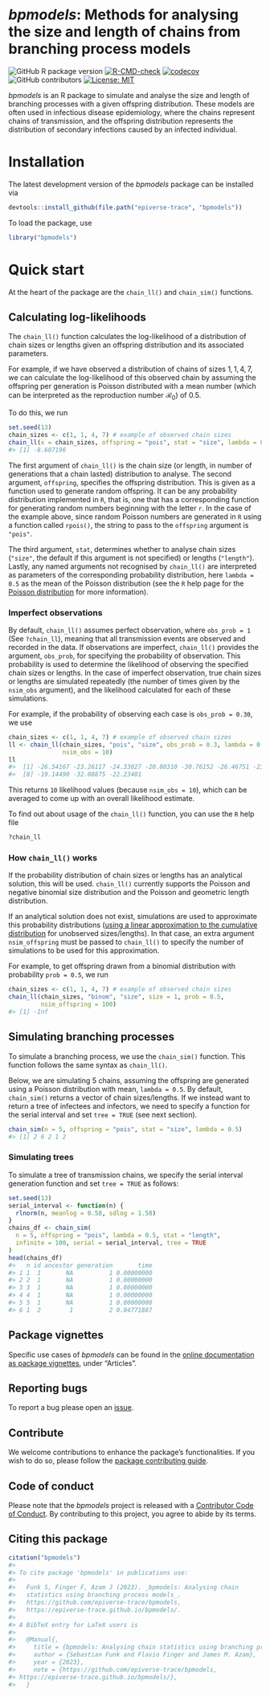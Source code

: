 
# *bpmodels*: Methods for analysing the size and length of chains from branching process models

<!-- badges: start -->

![GitHub R package
version](https://img.shields.io/github/r-package/v/epiverse-trace/bpmodels)
[![R-CMD-check](https://github.com/epiverse-trace/bpmodels/actions/workflows/R-CMD-check.yaml/badge.svg)](https://github.com/epiverse-trace/bpmodels/actions/workflows/R-CMD-check.yaml)
[![codecov](https://codecov.io/github/epiverse-trace/bpmodels/branch/main/graphs/badge.svg)](https://codecov.io/github/epiverse-trace/bpmodels)
![GitHub
contributors](https://img.shields.io/github/contributors/epiverse-trace/bpmodels)
[![License:
MIT](https://img.shields.io/badge/License-MIT-yellow.svg)](https://opensource.org/licenses/MIT)
<!-- badges: end -->

*bpmodels* is an R package to simulate and analyse the size and length
of branching processes with a given offspring distribution. These models
are often used in infectious disease epidemiology, where the chains
represent chains of transmission, and the offspring distribution
represents the distribution of secondary infections caused by an
infected individual.

# Installation

The latest development version of the *bpmodels* package can be
installed via

``` r
devtools::install_github(file.path("epiverse-trace", "bpmodels"))
```

To load the package, use

``` r
library("bpmodels")
```

# Quick start

At the heart of the package are the `chain_ll()` and `chain_sim()`
functions.

## Calculating log-likelihoods

The `chain_ll()` function calculates the log-likelihood of a
distribution of chain sizes or lengths given an offspring distribution
and its associated parameters.

For example, if we have observed a distribution of chains of sizes
$1, 1, 4, 7$, we can calculate the log-likelihood of this observed chain
by assuming the offspring per generation is Poisson distributed with a
mean number (which can be interpreted as the reproduction number
$\mathcal{R_0}$) of $0.5$.

To do this, we run

``` r
set.seed(13)
chain_sizes <- c(1, 1, 4, 7) # example of observed chain sizes
chain_ll(x = chain_sizes, offspring = "pois", stat = "size", lambda = 0.5)
#> [1] -8.607196
```

The first argument of `chain_ll()` is the chain size (or length, in
number of generations that a chain lasted) distribution to analyse. The
second argument, `offspring`, specifies the offspring distribution. This
is given as a function used to generate random offspring. It can be any
probability distribution implemented in `R`, that is, one that has a
corresponding function for generating random numbers beginning with the
letter `r`. In the case of the example above, since random Poisson
numbers are generated in `R` using a function called `rpois()`, the
string to pass to the `offspring` argument is `"pois"`.

The third argument, `stat`, determines whether to analyse chain sizes
(`"size"`, the default if this argument is not specified) or lengths
(`"length"`). Lastly, any named arguments not recognised by `chain_ll()`
are interpreted as parameters of the corresponding probability
distribution, here `lambda = 0.5` as the mean of the Poisson
distribution (see the `R` help page for the [Poisson
distribution](https://stat.ethz.ch/R-manual/R-devel/library/stats/html/Poisson.html)
for more information).

### Imperfect observations

By default, `chain_ll()` assumes perfect observation, where
`obs_prob = 1` (See `?chain_ll`), meaning that all transmission events
are observed and recorded in the data. If observations are imperfect,
`chain_ll()` provides the argument, `obs_prob`, for specifying the
probability of observation. This probability is used to determine the
likelihood of observing the specified chain sizes or lengths. In the
case of imperfect observation, true chain sizes or lengths are simulated
repeatedly (the number of times given by the `nsim_obs` argument), and
the likelihood calculated for each of these simulations.

For example, if the probability of observing each case is
`obs_prob = 0.30`, we use

``` r
chain_sizes <- c(1, 1, 4, 7) # example of observed chain sizes
ll <- chain_ll(chain_sizes, "pois", "size", obs_prob = 0.3, lambda = 0.5,
               nsim_obs = 10)
ll
#>  [1] -26.54167 -23.26117 -24.33027 -20.80310 -30.76152 -26.46751 -23.79326
#>  [8] -19.14490 -32.08875 -22.23401
```

This returns `10` likelihood values (because `nsim_obs = 10`), which can
be averaged to come up with an overall likelihood estimate.

To find out about usage of the `chain_ll()` function, you can use the
`R` help file

``` r
?chain_ll
```

### How `chain_ll()` works

If the probability distribution of chain sizes or lengths has an
analytical solution, this will be used. `chain_ll()` currently supports
the Poisson and negative binomial size distribution and the Poisson and
geometric length distribution.

If an analytical solution does not exist, simulations are used to
approximate this probability distributions ([using a linear
approximation to the cumulative
distribution](https://en.wikipedia.org/wiki/Empirical_distribution_function)
for unobserved sizes/lengths). In that case, an extra argument
`nsim_offspring` must be passed to `chain_ll()` to specify the number of
simulations to be used for this approximation.

For example, to get offspring drawn from a binomial distribution with
probability `prob = 0.5`, we run

``` r
chain_sizes <- c(1, 1, 4, 7) # example of observed chain sizes
chain_ll(chain_sizes, "binom", "size", size = 1, prob = 0.5,
         nsim_offspring = 100)
#> [1] -Inf
```

## Simulating branching processes

To simulate a branching process, we use the `chain_sim()` function. This
function follows the same syntax as `chain_ll()`.

Below, we are simulating $5$ chains, assuming the offspring are
generated using a Poisson distribution with mean, `lambda = 0.5`. By
default, `chain_sim()` returns a vector of chain sizes/lengths. If we
instead want to return a tree of infectees and infectors, we need to
specify a function for the serial interval and set `tree = TRUE` (see
next section).

``` r
chain_sim(n = 5, offspring = "pois", stat = "size", lambda = 0.5)
#> [1] 2 6 2 1 2
```

### Simulating trees

To simulate a tree of transmission chains, we specify the serial
interval generation function and set `tree = TRUE` as follows:

``` r
set.seed(13)
serial_interval <- function(n) {
  rlnorm(n, meanlog = 0.58, sdlog = 1.58)
}
chains_df <- chain_sim(
  n = 5, offspring = "pois", lambda = 0.5, stat = "length",
  infinite = 100, serial = serial_interval, tree = TRUE
)
head(chains_df)
#>   n id ancestor generation       time
#> 1 1  1       NA          1 0.00000000
#> 2 2  1       NA          1 0.00000000
#> 3 3  1       NA          1 0.00000000
#> 4 4  1       NA          1 0.00000000
#> 5 5  1       NA          1 0.00000000
#> 6 1  2        1          2 0.04771887
```

## Package vignettes

Specific use cases of *bpmodels* can be found in the [online
documentation as package
vignettes](https://epiverse-trace.github.io/bpmodels/), under
“Articles”.

## Reporting bugs

To report a bug please open an
[issue](https://github.com/epiverse-trace/bpmodels/issues/new/choose).

## Contribute

We welcome contributions to enhance the package’s functionalities. If
you wish to do so, please follow the [package contributing
guide](https://github.com/epiverse-trace/bpmodels/blob/main/.github/CONTRIBUTING.md).

## Code of conduct

Please note that the *bpmodels* project is released with a [Contributor
Code of
Conduct](https://github.com/epiverse-trace/.github/blob/main/CODE_OF_CONDUCT.md).
By contributing to this project, you agree to abide by its terms.

## Citing this package

``` r
citation("bpmodels")
#> 
#> To cite package 'bpmodels' in publications use:
#> 
#>   Funk S, Finger F, Azam J (2023). _bpmodels: Analysing chain
#>   statistics using branching process models_.
#>   https://github.com/epiverse-trace/bpmodels,
#>   https://epiverse-trace.github.io/bpmodels/.
#> 
#> A BibTeX entry for LaTeX users is
#> 
#>   @Manual{,
#>     title = {bpmodels: Analysing chain statistics using branching process models},
#>     author = {Sebastian Funk and Flavio Finger and James M. Azam},
#>     year = {2023},
#>     note = {https://github.com/epiverse-trace/bpmodels,
#> https://epiverse-trace.github.io/bpmodels/},
#>   }
```
